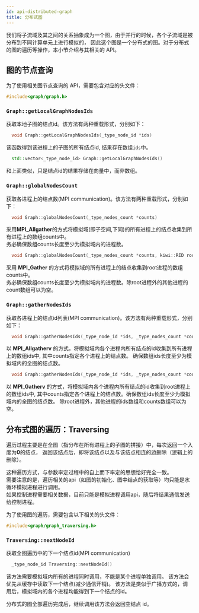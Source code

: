 ```yaml
---
id: api-distributed-graph
title: 分布式图
---
```


我们将子流域及其之间的关系抽象成为一个图，由于并行的时候，各个子流域是被分布到不同计算单元上进行模拟的，
因此这个图是一个分布式的图。对于分布式的图的遍历等操作，本小节介绍与其相关的 API。

## 图的节点查询
为了使用相关图节点查询的 API，需要包含对应的头文件：
```c
#include<graph/graph.h>
```
<!-- 在图相关的api（如图的初始化、图中结点的获取等）均只能是模拟进程进行调用。 -->

### `Graph::getLocalGraphNodesIds`
获取本地子图的结点id。该方法有两种重载形式，分别如下：
```cpp
  void Graph::getLocalGraphNodesIds(_type_node_id *ids)
```
该函数得到该进程上的子图的所有结点id, 结果存在数组`ids`中。

```cpp
  std::vector<_type_node_id> Graph::getLocalGraphNodesIds()
```
和上面类似，只是结点id的结果存储在向量中，而非数组。

### `Graph::globalNodesCount`
 获取各进程上的结点数(MPI communication)。该方法有两种重载形式，分别如下：
```cpp
  void Graph::globalNodesCount(_type_nodes_count *counts)
```
采用**MPI_Allgather**的方式将模拟域(即子空间,下同)的所有进程上的结点收集到所有进程上的数组counts中。  
务必确保数组counts长度至少为模拟域内的进程数。

```cpp
  void Graph::globalNodesCount(_type_nodes_count *counts, kiwi::RID root)
```
采用 **MPI_Gather** 的方式将模拟域的所有进程上的结点收集到root进程的数组counts中。  
务必确保数组counts长度至少为模拟域内的进程数。除root进程外的其他进程的count数组可以为空。

### `Graph::gatherNodesIds`
 获取各进程上的结点id列表(MPI communication)。该方法有两种重载形式，分别如下：
```cpp
  void Graph::gatherNodesIds(_type_node_id *ids, _type_nodes_count *counts)
```
以 **MPI_Allgatherv** 的方式，将模拟域内各个进程内所有结点的id收集到所有进程上的数组ids中,
其中counts指定各个进程上的结点数。 确保数组ids长度至少为模拟域内的全图的结点数。

```cpp
  void Graph::gatherNodesIds(_type_node_id *ids, _type_nodes_count *counts, kiwi::RID root)
```
以 **MPI_Gatherv** 的方式，将模拟域内各个进程内所有结点的id收集到root进程上的数组ids中,
其中counts指定各个进程上的结点数。确保数组ids长度至少为模拟域内的全图的结点数。
除root进程外，其他进程的ids数组和counts数组可以为空。


## 分布式图的遍历：Traversing
遍历过程主要是在全图（指分布在所有进程上的子图的拼接）中，每次返回一个入度为**0**的结点，
返回该结点后，即将该结点以及与该结点相连的边删除（逻辑上的删除）。

这种遍历方式，与参数率定过程中的自上而下率定的思想恰好完全一致。  
需要注意的是，遍历相关的api（如图的初始化、图中结点的获取等）均只能是水循环模拟进程进行调用。  
如果控制进程需要相关数据，目前只能是模拟进程调用api，随后将结果通信发送给控制进程。

为了使用图的遍历，需要包含以下相关的头文件：
```c
#include<graph/graph_traversing.h>
```

### `Traversing::nextNodeId`
获取全图遍历中的下一个结点id(MPI communication)

```cpp
  _type_node_id Traversing::nextNodeId()
```

该方法需要模拟域内所有的进程同时调用，不能是某个进程单独调用。
该方法会优先从缓存中读取下一个结点(减少通信开销)。
该方法是类似于广播方式的，调用后，模拟域内的各个进程均能得到下一个结点的id。

分布式的图全部遍历完成后，继续调用该方法会返回空结点 id。
